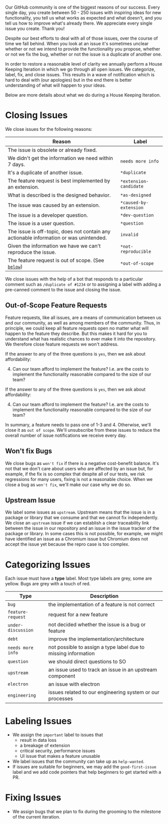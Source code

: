 Our GitHub community is one of the biggest reasons of our success. Every single
day, you create between 50 - 250 issues with inspiring ideas for new
functionality, you tell us what works as expected and what doesn't, and you tell
us how to improve what's already there. We appreciate every single issue you
create. Thank you!

Despite our best efforts to deal with all of those issues, over the course of time we fall behind. When you look at an issue it's sometimes unclear whether or not we intend to provide the functionality you propose, whether or not we fix the bug, whether or not the issue is a duplicate of another one.

In order to restore a reasonable level of clarity we annually perform a House
Keeping Iteration in which we go through all open issues. We categorize, label,
fix, and close issues. This results in a wave of notification which is hard to
deal with (our apologies) but in the end there is better understanding of what
will happen to your ideas.

Below are more details about what we do during a House Keeping Iteration.

# Closing Issues

We close issues for the following reasons:

| Reason                                                                                 | Label                  |
| -------------------------------------------------------------------------------------- | ---------------------- |
| The issue is obsolete or already fixed.                                                |                        |
| We didn't get the information we need within 7 days.                                   | `needs more info`      |
| It's a duplicate of another issue.                                                     | `*duplicate`           |
| The feature request is best implemented by an extension.                               | `*extension-candidate` |
| What is described is the designed behavior.                                            | `*as-designed`         |
| The issue was caused by an extension.                                                  | `*caused-by-extension` |
| The issue is a developer question.                                                     | `*dev-question`        |
| The issue is a user question.                                                          | `*question`            |
| The issue is off-topic, does not contain any actionable information or was unintended. | `invalid`              |
| Given the information we have we can't reproduce the issue.                            | `*not-reproducible`    |
| The feature request is out of scope. (See [`below`](#out-of-scope-feature-requests))     | `*out-of-scope`        |

We close issues with the help of a bot that responds to a particular comment
such as `/duplicate of #1234` or to assigning a label with adding a pre-canned
comment to the issue and closing the issue.

## Out-of-Scope Feature Requests

Feature requests, like all issues, are a means of communication between us and our community, as well as among members of the community. Thus, in principle, we could keep all feature requests open no matter what will happen to the feature they describe. But this makes it hard for you to understand what has realistic chances to ever make it into the repository. We therefore close feature requests we won't address. 

If the answer to any of the three questions is `yes`, then we ask about
affordability:

4. Can our team afford to implement the feature? I.e. are the costs to implement
   the functionality reasonable compared to the size of our team?

If the answer to any of the three questions is `yes`, then we ask about affordability:

4. Can our team afford to implement the feature? I.e. are the costs to implement the functionality reasonable compared to the size of our team?

In summary, a feature needs to pass one of 1-3 and 4. Otherwise, we'll close it as `out of scope`. We'll unsubscribe from these issues to reduce the overall number of issue notifications we receive every day.

## Won't fix Bugs

We close bugs as `won't fix` if there is a negative cost-benefit balance. It's not that we don't care about users who are affected by an issue but, for example, if the fix is so complex that despite all of our tests, we risk regressions for many users, fixing is not a reasonable choice. When we close a bug as `won't fix`, we'll make our case why we do so.

## Upstream Issue

We label some issues as `upstream`. Upstream means that the issue is in a
package or library that we consume and that we cannot fix independently. We
close an `upstream` issue if we can establish a clear traceability link between
the issue in our repository and an issue in the issue tracker of the package or
library. In some cases this is not possible, for example, we might have
identified an issue as a Chromium issue but Chromium does not accept the issue
yet because the repro case is too complex.

# Categorizing Issues

Each issue must have a **type** label. Most type labels are grey, some are
yellow. Bugs are grey with a touch of red.

| Type               | Description                                                    |
| ------------------ | -------------------------------------------------------------- |
| `bug`              | the implementation of a feature is not correct                 |
| `feature-request`  | request for a new feature                                      |
| `under-discussion` | not decided whether the issue is a bug or feature              |
| `debt`             | improve the implementation/architecture                        |
| `needs more info`  | not possible to assign a type label due to missing information |
| `question`         | we should direct questions to SO                               |
| `upstream`         | an issue used to track an issue in an upstream component       |
| `electron`         | an issue with electron                                         |
| `engineering`      | issues related to our engineering system or our processes      |

# Labeling Issues

- We assign the `important` label to issues that
  - result in data loss
  - a breakage of extension
  - critical security, performance issues
  - UI issue that makes a feature unusable
- We label issues that the community can take up as `help-wanted`.
- If issues are suitable for beginners, we may add the `good-first-issue` label and we add code pointers that help beginners to get started with a PR.

# Fixing Issues

- We assign bugs that we plan to fix during the grooming to the milestone of the current iteration.
